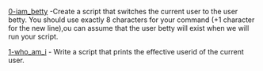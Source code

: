[0-iam_betty](0-iam_betty) -Create a script that switches the current user to the user betty. You should use exactly 8 characters for your command (+1 character for the new line),ou can assume that the user betty will exist when we will run your script.

[1-who_am_i](1-who_am_i) - Write a script that prints the effective userid of the current user.
